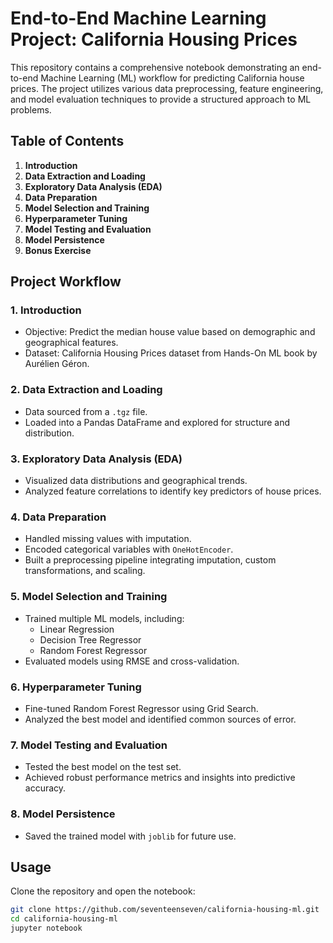 # End-to-End Machine Learning Project: California Housing Prices

This repository contains a comprehensive notebook demonstrating an end-to-end Machine Learning (ML) workflow for predicting California house prices. The project utilizes various data preprocessing, feature engineering, and model evaluation techniques to provide a structured approach to ML problems.

## Table of Contents
1. **Introduction**
2. **Data Extraction and Loading**
3. **Exploratory Data Analysis (EDA)**
4. **Data Preparation**
5. **Model Selection and Training**
6. **Hyperparameter Tuning**
7. **Model Testing and Evaluation**
8. **Model Persistence**
9. **Bonus Exercise**

## Project Workflow

### 1. Introduction
- Objective: Predict the median house value based on demographic and geographical features.
- Dataset: California Housing Prices dataset from Hands-On ML book by Aurélien Géron.

### 2. Data Extraction and Loading
- Data sourced from a `.tgz` file.
- Loaded into a Pandas DataFrame and explored for structure and distribution.

### 3. Exploratory Data Analysis (EDA)
- Visualized data distributions and geographical trends.
- Analyzed feature correlations to identify key predictors of house prices.

### 4. Data Preparation
- Handled missing values with imputation.
- Encoded categorical variables with `OneHotEncoder`.
- Built a preprocessing pipeline integrating imputation, custom transformations, and scaling.

### 5. Model Selection and Training
- Trained multiple ML models, including:
  - Linear Regression
  - Decision Tree Regressor
  - Random Forest Regressor
- Evaluated models using RMSE and cross-validation.

### 6. Hyperparameter Tuning
- Fine-tuned Random Forest Regressor using Grid Search.
- Analyzed the best model and identified common sources of error.

### 7. Model Testing and Evaluation
- Tested the best model on the test set.
- Achieved robust performance metrics and insights into predictive accuracy.

### 8. Model Persistence
- Saved the trained model with `joblib` for future use.

## Usage
Clone the repository and open the notebook:
```bash
git clone https://github.com/seventeenseven/california-housing-ml.git
cd california-housing-ml
jupyter notebook
